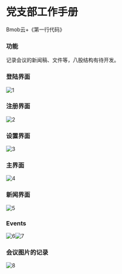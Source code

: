 



# 党支部工作手册

Bmob云+《第一行代码》

### 功能

记录会议的新闻稿、文件等，八股结构有待开发。

### 登陆界面

![1](asserts/login.jpg)

### 注册界面

![2](asserts/Register.jpg)

### 设置界面

![3](asserts/settings.jpg)

### 主界面

![4](asserts/homepage.jpg)

### 新闻界面

![5](asserts/news.jpg)

### Events

![6](asserts/event_1.jpg)![7](asserts/Event_2.jpg)

### 会议图片的记录

![8](asserts/recording.jpg)

